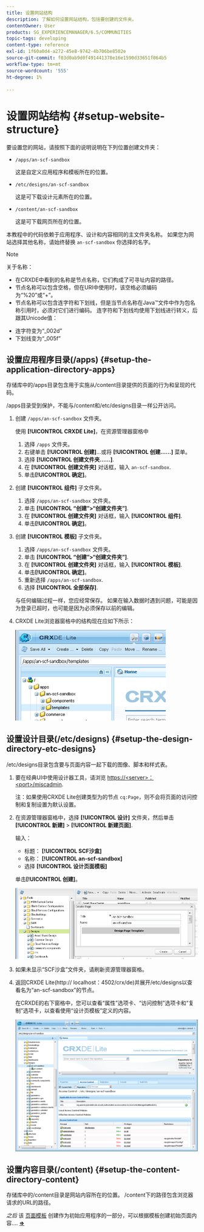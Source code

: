 ```yaml
---
title: 设置网站结构
description: 了解如何设置网站结构，包括要创建的文件夹。
contentOwner: User
products: SG_EXPERIENCEMANAGER/6.5/COMMUNITIES
topic-tags: developing
content-type: reference
exl-id: 1f60a0d4-a272-45e8-9742-4b706be8502e
source-git-commit: f03d0ab9d0f491441378e16e1590d33651f064b5
workflow-type: tm+mt
source-wordcount: '555'
ht-degree: 1%

---
```


# 设置网站结构 {#setup-website-structure}

要设置您的网站，请按照下面的说明说明在下列位置创建文件夹：

* `/apps/an-scf-sandbox`

  这是自定义应用程序和模板所在的位置。

* `/etc/designs/an-scf-sandbox`

  这是可下载设计元素所在的位置。

* `/content/an-scf-sandbox`

  这是可下载网页所在的位置。

本教程中的代码依赖于应用程序、设计和内容相同的主文件夹名称。 如果您为网站选择其他名称，请始终替换 `an-scf-sandbox` 你选择的名字。

>[!NOTE]
>
>关于名称：
>
>* 在CRXDE中看到的名称是节点名称，它们构成了可寻址内容的路径。
>* 节点名称可以包含空格，但在URI中使用时，该空格必须编码为“%20”或“+”。
>* 节点名称可以包含连字符和下划线，但是当节点名称在Java™文件中作为包名称引用时，必须对它们进行编码。 连字符和下划线均使用下划线进行转义，后跟其Unicode值：
>
* 连字符变为“_002d”
* 下划线变为“_005f”

## 设置应用程序目录(/apps) {#setup-the-application-directory-apps}

存储库中的/apps目录包含用于实施从/content目录提供的页面的行为和呈现的代码。

/apps目录受到保护，不能与/content和/etc/designs目录一样公开访问。

1. 创建 `/apps/an-scf-sandbox` 文件夹。

   使用 **[!UICONTROL CRXDE Lite]**，在资源管理器窗格中

   1. 选择 `/apps` 文件夹。
   1. 右键单击 **[!UICONTROL 创建]**...或将 **[!UICONTROL 创建……]** 菜单。
   1. 选择 **[!UICONTROL 创建文件夹……]**.
   1. 在 **[!UICONTROL 创建文件夹]** 对话框，输入 `an-scf-sandbox`.
   1. 单击&#x200B;**[!UICONTROL 确定]**。

1. 创建 **[!UICONTROL 组件]** 子文件夹。

   1. 选择 `/apps/an-scf-sandbox` 文件夹。
   1. 单击 **[!UICONTROL “创建”>“创建文件夹”]**.
   1. 在 **[!UICONTROL 创建文件夹]** 对话框，输入 **[!UICONTROL 组件]**.
   1. 单击&#x200B;**[!UICONTROL 确定]**。

1. 创建 **[!UICONTROL 模板]** 子文件夹。

   1. 选择 `/apps/an-scf-sandbox` 文件夹。
   1. 单击 **[!UICONTROL “创建”>“创建文件夹”]**.
   1. 在 **[!UICONTROL 创建文件夹]** 对话框，输入 **[!UICONTROL 模板]**.
   1. 单击&#x200B;**[!UICONTROL 确定]**。
   1. 重新选择 `/apps/an-scf-sandbox`.
   1. 选择 **[!UICONTROL 全部保存]**.

   与任何编辑过程一样，您应经常保存。 如果在输入数据时遇到问题，可能是因为登录已超时，也可能是因为必须保存以前的编辑。

1. CRXDE Lite浏览器窗格中的结构现在应如下所示：

   ![crxde-template](assets/crxde-template.png)

## 设置设计目录(/etc/designs) {#setup-the-design-directory-etc-designs}

/etc/designs目录包含要与页面内容一起下载的图像、脚本和样式表。

1. 要在经典UI中使用设计器工具，请浏览 [https://&lt;server>：&lt;port>/miscadmin](http://localhost:4502/miscadmin).

   注：如果使用CRXDE Lite创建类型为的节点 `cq:Page`，则不会将页面的访问控制和复制设置为默认设置。

1. 在资源管理器窗格中，选择 **[!UICONTROL 设计]** 文件夹，然后单击 **[!UICONTROL 新建]** > **[!UICONTROL 新建页面]**.

   输入：

   * 标题： **[!UICONTROL SCF沙盒]**
   * 名称： **[!UICONTROL an-scf-sandbox]**
   * 选择 **[!UICONTROL 设计页面模板]**

   单击&#x200B;**[!UICONTROL 创建]**。

   ![design-template](assets/design-template.png)

1. 如果未显示“SCF沙盒”文件夹，请刷新资源管理器窗格。

1. 返回CRXDE Lite(http:// localhost：4502/crx/de)并展开/etc/designs以查看名为“an-scf-sandbox”的节点。

   在CRXDE的右下窗格中，您可以查看“属性”选项卡、“访问控制”选项卡和“复制”选项卡，以查看使用“设计页模板”定义的内容。

   ![crxde-configure-template](assets/crxde-configure-template.png)

## 设置内容目录(/content) {#setup-the-content-directory-content}

存储库中的/content目录是网站内容所在的位置。 /content下的路径包含浏览器请求的URL的路径。

*之后* 该 [页面模板](initial-app.md#createthepagetemplate) 创建作为初始应用程序的一部分，可以根据模板创建初始页面内容.... [**⇒**](initial-app.md)
